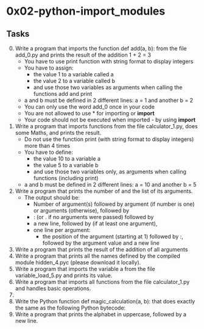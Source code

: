 # 0x02-python-import_modules
## Tasks
0.  Write a program that imports the function def add(a, b): from the file add_0.py and prints the result of the addition 1 + 2 = 3
    - You have to use print function with string format to display integers
    - You have to assign:
        - the value 1 to a variable called a
        - the value 2 to a variable called b
        - and use those two variables as arguments when calling the functions add and print
    - a and b must be defined in 2 different lines: a = 1 and another b = 2
    - You can only use the word add_0 once in your code
    - You are not allowed to use * for importing or __import__
    - Your code should not be executed when imported - by using __import__
1.  Write a program that imports functions from the file calculator_1.py, does some Maths, and prints the result.
    - Do not use the function print (with string format to display integers) more than 4 times
    - You have to define:
        - the value 10 to a variable a
        - the value 5 to a variable b
        - and use those two variables only, as arguments when calling functions (including print)
    - a and b must be defined in 2 different lines: a = 10 and another b = 5
2.  Write a program that prints the number of and the list of its arguments.
    - The output should be:
      - Number of argument(s) followed by argument (if number is one) or arguments (otherwise), followed by
      - : (or . if no arguments were passed) followed by
      - a new line, followed by (if at least one argument),
      - one line per argument:
        - the position of the argument (starting at 1) followed by :, followed by the argument value and a new line
3.  Write a program that prints the result of the addition of all arguments
4.  Write a program that prints all the names defined by the compiled module hidden_4.pyc (please download it locally).
5.  Write a program that imports the variable a from the file variable_load_5.py and prints its value.
6.  Write a program that imports all functions from the file calculator_1.py and handles basic operations.
7.  
8.  Write the Python function def magic_calculation(a, b): that does exactly the same as the following Python bytecode:
9.  Write a program that prints the alphabet in uppercase, followed by a new line.
